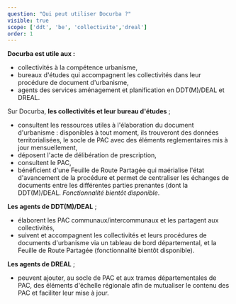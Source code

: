 ```yaml
---
question: "Qui peut utiliser Docurba ?"
visible: true
scope: ['ddt', 'be', 'collectivite','dreal']
order: 1
---
```


**Docurba est utile aux :**

- collectivités à la compétence urbanisme,
- bureaux d'études qui accompagnent les collectivités dans leur procédure de document d'urbanisme,
- agents des services aménagement et planification en DDT(M)/DEAL et DREAL. 



Sur Docurba, **les collectivités et leur bureau d'études** ; 
- consultent les ressources utiles à l'élaboration du document d'urbanisme : disponibles à tout moment, ils trouveront des données territorialisées, le socle de PAC avec des éléments reglementaires mis à jour mensuellement,
- déposent l'acte de délibération de prescription,
- consultent le PAC,
- bénéficient d'une Feuille de Route Partagée qui maérialise l'état d'avancement de la procédure et permet de centraliser les échanges de documents entre les différentes parties prenantes (dont la DDT(M)/DEAL. _Fonctionnalité bientôt disponible_.

**Les agents de DDT(M)/DEAL** ; 
- élaborent les PAC communaux/intercommunaux et les partagent aux collectivités,
- suivent et accompagnent les collectivités et leurs procédures de documents d'urbanisme via un tableau de bord départemental, et la Feuille de Route Partagée (fonctionnalité bientôt disponible).

**Les agents de DREAL** ;
- peuvent  ajouter, au socle de PAC et aux trames départementales de PAC, des éléments d'échelle régionale afin de mutualiser le contenu des PAC et faciliter leur mise à jour.
